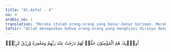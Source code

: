 ```yaml
---
title: "Al-Anfal - 4"
no: 4
arabic_no: ٤
translation: "Mereka itulah orang-orang yang benar-benar beriman. Mereka akan memperoleh derajat (tinggi) di sisi Tuhannya dan ampunan serta rezeki (nikmat) yang mulia."
tafsir: "Allah menegaskan bahwa orang-orang yang menghiasi dirinya dengan sifat-sifat tersebut adalah orang-orang mukmin yang sejati. Ibnu Hazm menjelaskan bahwa sifat-sifat ini adalah sifat-sifat yang dapat diketahui orang lain dari dirinya, maka apabila seseorang mengetahui bahwa dirinya telah beriman kepada Allah, kepada Rasul-Nya Muhammad saw dan meyakini bahwa apa yang dibawa Nabi itu benar, sedang orang itu mengikrarkan semua pengakuannya itu dengan lisan, maka ia wajib mengatakan bahwa ia telah menjadi orang mukmin yang benar.\n\nDi akhir ayat Allah menjelaskan imbalan yang akan diterima oleh orang-orang mukmin yang benar-benar beriman dan menghiasi dirinya dengan sifat-sifat yang telah disebutkan, yaitu mereka akan memperoleh derajat yang tinggi dan kedudukan yang mulia di sisi Allah, karena kuasa Allah semata. Kalau Allah berkuasa menciptakan segala macam bentuk kehidupan. Maka Dia berkuasa pula memberikan keutamaan kepada makhluk-Nya sesuai dengan kehendak-Nya.\n\nDerajat yang tinggi itu, dapat berupa keutamaan hidup di dunia dan dapat berupa keutamaan hidup di akhirat, atau kedua-duanya. Allah berfirman:\n\nOrang-orang yang beriman dan berhijrah serta berjihad di jalan Allah, dengan harta dan jiwa mereka, adalah lebih tinggi derajatnya di sisi Allah. Mereka itulah orang-orang yang memperoleh kemenangan.(at-Taubah/9:20)\n\nDan firman Allah :\n\nDan Dialah yang menjadikan kamu sebagai khalifah-khalifah di bumi dan Dia mengangkat (derajat) sebagian kamu di atas yang lain. (al-Anam/6: 165)"
---
```

اُولٰۤىِٕكَ هُمُ الْمُؤْمِنُوْنَ حَقًّاۗ  لَهُمْ دَرَجٰتٌ عِنْدَ رَبِّهِمْ وَمَغْفِرَةٌ وَّرِزْقٌ كَرِيْمٌۚ 